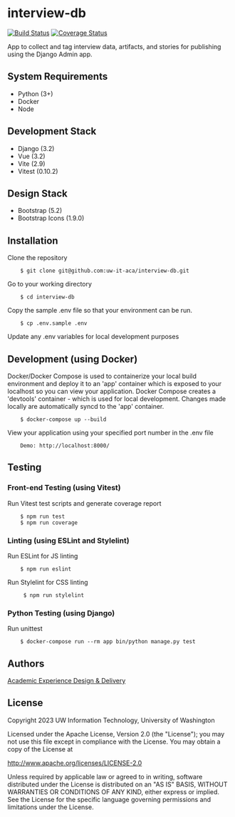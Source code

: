 # interview-db

[![Build Status](https://github.com/uw-it-aca/interview-db/workflows/Build%2C%20Test%20and%20Deploy/badge.svg?branch=main)](https://github.com/uw-it-aca/interview-db/actions)
[![Coverage Status](https://coveralls.io/repos/github/uw-it-aca/interview-db/badge.svg?branch=main)](https://coveralls.io/github/uw-it-aca/interview-db?branch=main)


App to collect and tag interview data, artifacts, and stories for publishing using the Django Admin app.

## System Requirements

- Python (3+)
- Docker
- Node

## Development Stack

- Django (3.2)
- Vue (3.2)
- Vite (2.9)
- Vitest (0.10.2)

## Design Stack

- Bootstrap (5.2)
- Bootstrap Icons (1.9.0)

## Installation

Clone the repository

        $ git clone git@github.com:uw-it-aca/interview-db.git

Go to your working directory

        $ cd interview-db

Copy the sample .env file so that your environment can be run.

        $ cp .env.sample .env

Update any .env variables for local development purposes

## Development (using Docker)

Docker/Docker Compose is used to containerize your local build environment and deploy it to an 'app' container which is exposed to your localhost so you can view your application. Docker Compose creates a 'devtools' container - which is used for local development. Changes made locally are automatically syncd to the 'app' container.

        $ docker-compose up --build

View your application using your specified port number in the .env file

        Demo: http://localhost:8000/

## Testing

### Front-end Testing (using Vitest)

Run Vitest test scripts and generate coverage report

        $ npm run test
        $ npm run coverage

### Linting (using ESLint and Stylelint)

Run ESLint for JS linting

        $ npm run eslint

Run Stylelint for CSS linting

         $ npm run stylelint

### Python Testing (using Django)

Run unittest

        $ docker-compose run --rm app bin/python manage.py test

## Authors

[Academic Experience Design & Delivery](https://github.com/uw-it-aca)

## License

Copyright 2023 UW Information Technology, University of Washington

Licensed under the Apache License, Version 2.0 (the "License"); you may not use this file except in compliance with the License. You may obtain a copy of the License at

<http://www.apache.org/licenses/LICENSE-2.0>

Unless required by applicable law or agreed to in writing, software distributed under the License is distributed on an "AS IS" BASIS, WITHOUT WARRANTIES OR CONDITIONS OF ANY KIND, either express or implied. See the License for the specific language governing permissions and limitations under the License.
